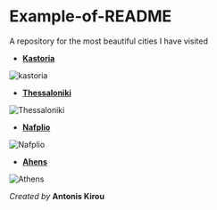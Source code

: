# Example-of-README
A repository for the most beautiful cities I have visited

* [**Kastoria**](https://el.wikipedia.org/wiki/%CE%9A%CE%B1%CF%83%CF%84%CE%BF%CF%81%CE%B9%CE%AC)

 ![kastoria](https://www.smileacadimos.gr/images/default-source/trip/greece/makedonia/kastoria/kastoria.jpg?sfvrsn=9c1d290b_2)
 
* [**Thessaloniki**](https://el.wikipedia.org/wiki/%CE%98%CE%B5%CF%83%CF%83%CE%B1%CE%BB%CE%BF%CE%BD%CE%AF%CE%BA%CE%B7)

 ![Thessaloniki](https://www.rentacarpotos.gr/blog/wp-content/uploads/2023/05/Attractions-in-Thessaloniki-1.jpg)
 
* [**Nafplio**](https://el.wikipedia.org/wiki/%CE%9D%CE%B1%CF%8D%CF%80%CE%BB%CE%B9%CE%BF)

 ![Nafplio](https://img.rezdy.com/PRODUCT_IMAGE/16131/633a0ca0d49b4a96985e65c9f52e03d8shutterstock_592809764_lg.jpg)
 
* [**Ahens**](https://el.wikipedia.org/wiki/%CE%91%CE%B8%CE%AE%CE%BD%CE%B1)

 ![Athens](https://www.norwegian.com/globalassets/ip/media/03_inspiration/gr-athen-top-10/ath-greece-adobe-225629353-1200x800.jpg)


*Created by* **Antonis Kirou**
